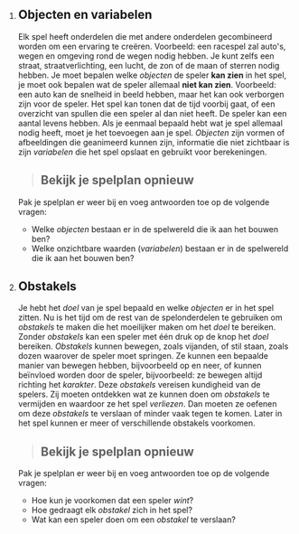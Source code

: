 1. ## Objecten en variabelen
    Elk spel heeft onderdelen die met andere onderdelen gecombineerd worden om een ervaring te creëren. Voorbeeld: een racespel zal auto's, wegen en omgeving rond de wegen nodig hebben. Je kunt zelfs een straat, straatverlichting, een lucht, de zon of de maan of sterren nodig hebben.
    Je moet bepalen welke *objecten* de speler **kan zien** in het spel, je moet ook bepalen wat de speler allemaal **niet kan zien**. Voorbeeld: een auto kan de snelheid in beeld hebben, maar het kan ook verborgen zijn voor de speler. Het spel kan tonen dat de tijd voorbij gaat, of een overzicht van spullen die een speler al dan niet heeft. De speler kan een aantal levens hebben.
    Als je eenmaal bepaald hebt wat je spel allemaal nodig heeft, moet je het toevoegen aan je spel. *Objecten* zijn vormen of afbeeldingen die geanimeerd kunnen zijn, informatie die niet zichtbaar is zijn *variabelen* die het spel opslaat en gebruikt voor berekeningen.
    > ## Bekijk je spelplan opnieuw
    Pak je spelplan er weer bij en voeg antwoorden toe op de volgende vragen:
    * Welke *objecten* bestaan er in de spelwereld die ik aan het bouwen ben?
    * Welke onzichtbare waarden (*variabelen*) bestaan er in de spelwereld die ik aan het bouwen ben?

2. ## Obstakels
    Je hebt het *doel* van je spel bepaald en welke *objecten* er in het spel zitten. Nu is het tijd om de rest van de spelonderdelen te gebruiken om *obstakels* te maken die het moeilijker maken om het *doel* te bereiken. Zonder *obstakels* kan een speler met één druk op de knop het *doel* bereiken.
    *Obstakels* kunnen bewegen, zoals vijanden, of stil staan, zoals dozen waarover de speler moet springen. Ze kunnen een bepaalde manier van bewegen hebben, bijvoorbeeld op en neer, of kunnen beïnvloed worden door de speler, bijvoorbeeld: ze bewegen altijd richting het *karakter*.
    Deze *obstakels* vereisen kundigheid van de spelers. Zij moeten ontdekken wat ze kunnen doen om *obstakels* te vermijden en waardoor ze het spel *verliezen*. Dan moeten ze oefenen om deze *obstakels* te verslaan of minder vaak tegen te komen. Later in het spel kunnen er meer of verschillende obstakels voorkomen.
    > ## Bekijk je spelplan opnieuw
    Pak je spelplan er weer bij en voeg antwoorden toe op de volgende vragen:
    * Hoe kun je voorkomen dat een speler *wint*?
    * Hoe gedraagt elk *obstakel* zich in het spel?
    * Wat kan een speler doen om een *obstakel* te verslaan?

